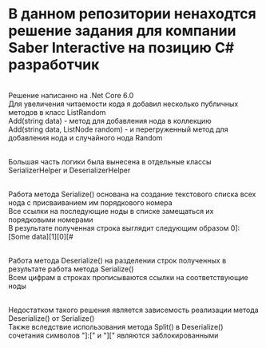 # В данном репозитории ненаходтся решение задания для компании Saber Interactive на позицию C# разработчик
<br/> Решение написанно на .Net Core 6.0
<br/> Для увеличения читаемости кода я добавил несколько публичных методов в класс ListRandom
<br/> Add(string data) - метод для добавления нода в коллекцию
<br/> Add(string data, ListNode random) - и перегруженный метод для добавления нода и случайного нода Random

<br/> Большая часть логики была вынесена в отдельные классы SerializerHelper и DeserializerHelper

<br/> Работа метода Serialize() основана на создание текстового списка всех нода с присваиванием им порядкового номера
<br/> Все ссылки на последующие ноды в списке замещаться их порядковыми номерами
<br/> В результате полученная строка выглядит следующим образом  0]:[Some data][1][0][#

<br/> Работа метода Deserialize() на разделении строк полученных в результате работа метода Serialize()
<br/> Всем цифрам в строках прописываются ссылки на соответствующие ноды

<br/> Недостатком такого решения является зависемость реализации метода Deserialize() от Serialize()
<br/> Также вследствие использования метода Split() в Deserialize() сочетания символов "]:[" и "][" являются заблокированными
